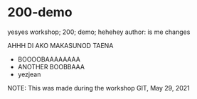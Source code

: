 # 200-demo
yesyes
workshop; 200; demo; hehehey
author: is me
changes


AHHH DI AKO MAKASUNOD
TAENA

* BOOOOBAAAAAAAA
* ANOTHER BOOBBAAA
* yezjean

NOTE:
This was made during the workshop GIT, May 29, 2021

